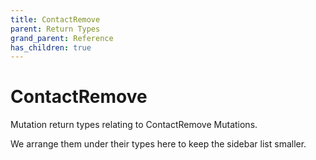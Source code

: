 ```yaml
---
title: ContactRemove
parent: Return Types
grand_parent: Reference
has_children: true
---
```


# ContactRemove

Mutation return types relating to ContactRemove Mutations.

We arrange them under their types here to keep the sidebar list smaller.

